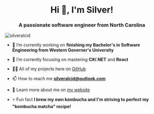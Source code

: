<h1 align="center">Hi 👋, I'm Silver!</h1>
<h3 align="center">A passionate software engineer from North Carolina</h3>

<p align="left"> <img src="https://komarev.com/ghpvc/?username=silveralcid&label=Profile%20views&color=0e75b6&style=flat" alt="silveralcid" /> </p>

- 🔭 I’m currently working on **finishing my Bachelor's in Software Engineering from Western Governer's University**

- 🌱 I’m currently focusing on mastering **C#/.NET** and **React**

- 👨‍💻 All of my projects here on [GitHub](https://github.com/silveralcid)

- 📫 How to reach me **silveralcid@outlook.com**

- 📄 Learn more about me on [my website](https://silveralcid.com/)

- ⚡ Fun fact **I brew my own kombucha and I'm striving to perfect my "kombucha matcha" recipe!**
